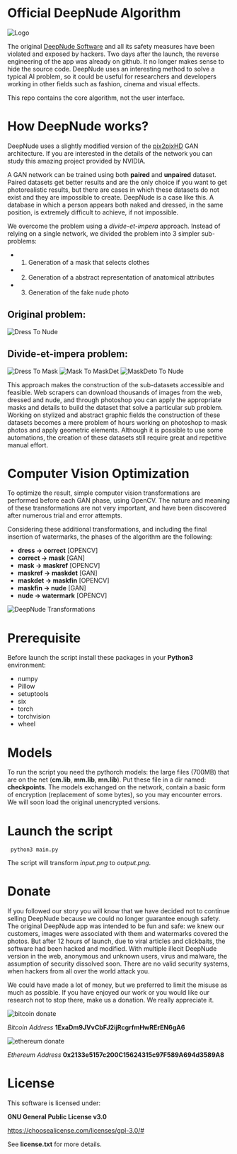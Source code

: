 
# Official DeepNude Algorithm

![Logo](readmeimgs/logo.png?raw=true "logo")

The original [DeepNude Software](https://www.deepnude.com) and all its safety measures have been violated and exposed by hackers. Two days after the launch, the reverse engineering of the app was already on github. It no longer makes sense to hide the source code. DeepNude uses an interesting method to solve a typical AI problem, so it could be useful for researchers and developers working in other fields such as fashion, cinema and visual effects.

This repo contains the core algorithm, not the user interface.

# How DeepNude works?

DeepNude uses a slightly modified version of the [pix2pixHD](https://github.com/NVIDIA/pix2pixHD) GAN architecture. If you are interested in the details of the network you can study this amazing project provided by NVIDIA.

A GAN network can be trained using both **paired** and **unpaired** dataset. Paired datasets get better results and are the only choice if you want to get photorealistic results, but there are cases in which these datasets do not exist and they are impossible to create. DeepNude is a case like this. A database in which a person appears both naked and dressed, in the same position, is extremely difficult to achieve, if not impossible.

We overcome the problem using a *divide-et-impera* approach. Instead of relying on a single network, we divided the problem into 3 simpler sub-problems: 

- 1. Generation of a mask that selects clothes
- 2. Generation of a abstract representation of anatomical attributes
- 3. Generation of the fake nude photo

## Original problem:

![Dress To Nude](readmeimgs/dress_to_nude.jpg?raw=true "Dress To Nude")

## Divide-et-impera problem:

![Dress To Mask](readmeimgs/dress_to_mask.jpg?raw=true "Dress To Mask")
![Mask To MaskDet](readmeimgs/mask_to_maskdet.jpg?raw=true "Mask To MaskDet")
![MaskDeto To Nude](readmeimgs/maskdet_to_nude.jpg?raw=true "MaskDeto To Nude")

This approach makes the construction of the sub-datasets accessible and feasible. Web scrapers can download thousands of images from the web, dressed and nude, and through photoshop you can apply the appropriate masks and details to build the dataset that solve a particular sub problem. Working on stylized and abstract graphic fields the construction of these datasets becomes a mere problem of hours working on photoshop to mask photos and apply geometric elements. Although it is possible to use some automations, the creation of these datasets still require great and repetitive manual effort.

# Computer Vision Optimization

To optimize the result, simple computer vision transformations are performed before each GAN phase, using OpenCV. The nature and meaning of these transformations are not very important, and have been discovered after numerous trial and error attempts.

Considering these additional transformations, and including the final insertion of watermarks, the phases of the algorithm are the following:

- **dress -> correct** [OPENCV]
- **correct -> mask** [GAN]
- **mask -> maskref** [OPENCV]
- **maskref -> maskdet** [GAN]
- **maskdet -> maskfin** [OPENCV]
- **maskfin -> nude** [GAN]
- **nude -> watermark** [OPENCV]

![DeepNude Transformations](readmeimgs/transformation.jpg?raw=true "DeepNude Transformations")

# Prerequisite

Before launch the script install these packages in your **Python3** environment:
- numpy
- Pillow
- setuptools
- six
- torch 
- torchvision
- wheel

# Models

To run the script you need the pythorch models: the large files (700MB) that are on the net (**cm.lib**, **mm.lib**, **mn.lib**). Put these file in a dir named: **checkpoints**. The models exchanged on the network, contain a basic form of encryption (replacement of some bytes), so you may encounter errors. We will soon load the original unencrypted versions.

# Launch the script

```
 python3 main.py
```

The script will transform *input.png* to *output.png*.

# Donate

If you followed our story you will know that we have decided not to continue selling DeepNude because we could no longer guarantee enough safety. The original DeepNude app was intended to be fun and safe: we knew our customers, images were associated with them and watermarks covered the photos. But after 12 hours of launch, due to viral articles and clickbaits, the software had been hacked and modified. With multiple illecit DeepNude version in the web, anonymous and unknown users, virus and malware, the assumption of security dissolved soon. There are no valid security systems, when hackers from all over the world attack you.

We could have made a lot of money, but we preferred to limit the misuse as much as possible. If you have enjoyed our work or you would like our research not to stop there, make us a donation. We really appreciate it.

![bitcoin donate](readmeimgs/bitcoin.png?raw=true "bitcoin donate")

*Bitcoin Address*
**1ExaDm9JVvCbFJ2ijRcgrfmHwRErEN6gA6**

![ethereum donate](readmeimgs/ethereum.png?raw=true "ethereum donate")

*Ethereum Address*
**0x2133e5157c200C15624315c97F589A694d3589A8**

# License

This software is licensed under: 

**GNU General Public License v3.0**

https://choosealicense.com/licenses/gpl-3.0/#

See **license.txt** for more details.